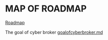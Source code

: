 # MAP OF ROADMAP
[Roadmap](https://github.com/users/someguyagainv2/projects/1)

The goal of cyber broker
[goalofcyberbroker.md]()
